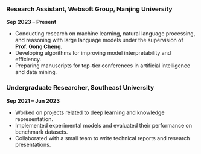 ### Research Assistant, Websoft Group, Nanjing University  
**Sep 2023 – Present**
- Conducting research on machine learning, natural language processing, and reasoning with large language models under the supervision of **Prof. Gong Cheng**.  
- Developing algorithms for improving model interpretability and efficiency.  
- Preparing manuscripts for top-tier conferences in artificial intelligence and data mining.  

### Undergraduate Researcher, Southeast University  
**Sep 2021 – Jun 2023**
- Worked on projects related to deep learning and knowledge representation.  
- Implemented experimental models and evaluated their performance on benchmark datasets.  
- Collaborated with a small team to write technical reports and research presentations. 